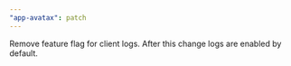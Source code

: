 ```yaml
---
"app-avatax": patch
---
```


Remove feature flag for client logs. After this change logs are enabled by default.
